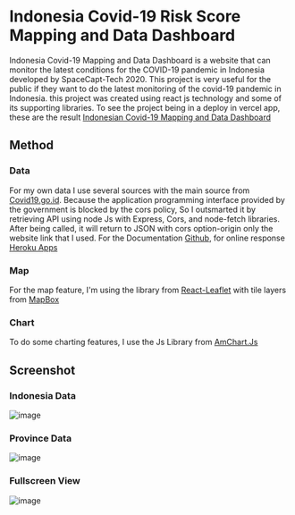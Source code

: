 # Indonesia Covid-19 Risk Score Mapping and Data Dashboard

Indonesia Covid-19 Mapping and Data Dashboard is a website that can monitor the latest conditions for the COVID-19 pandemic in Indonesia developed by SpaceCapt-Tech 2020. This project is very useful for the public if they want to do the latest monitoring of the covid-19 pandemic in Indonesia. this project was created using react js technology and some of its supporting libraries. To see the project being in a deploy in vercel app, these are the result <a href="https://indonesia-covid-mapping-react.vercel.app/" target="_blank">Indonesian Covid-19 Mapping and Data Dashboard</a>

## Method

### Data

For my own data I use several sources with the main source from <a href="https://covid19.go.id/dokumentasi-api" target="_blank">Covid19.go.id</a>. Because the application programming interface provided by the government is blocked by the cors policy, So I outsmarted it by retrieving API using node Js with Express, Cors, and node-fetch libraries. After being called, it will return to JSON with cors option-origin only the website link that I used. For the Documentation <a href="https://github.com/zulkarnaenfhr/api-covid-indonesia" target="_blank">Github</a>, for online response <a href="https://api-covid-indonesia.herokuapp.com/" target="_blank">Heroku Apps</a>

### Map

For the map feature, I'm using the library from <a href="https://react-leaflet.js.org/" target="_blank">React-Leaflet</a> with tile layers from <a href="https://www.mapbox.com/" target="_blank">MapBox</a>

### Chart

To do some charting features, I use the Js Library from <a href="https://www.amcharts.com/" target="_blank">AmChart.Js</a>

## Screenshot

### Indonesia Data

![image](https://user-images.githubusercontent.com/71364128/158176309-02b65702-d016-4d44-83c9-fca572c3be9f.png)

### Province Data

![image](https://user-images.githubusercontent.com/71364128/158176371-4b6484ce-739a-413e-87d4-35d804b872cc.png)

### Fullscreen View

![image](https://user-images.githubusercontent.com/71364128/158176477-4a974c64-7c19-4b60-ac0f-55d4dda7c43b.png)
